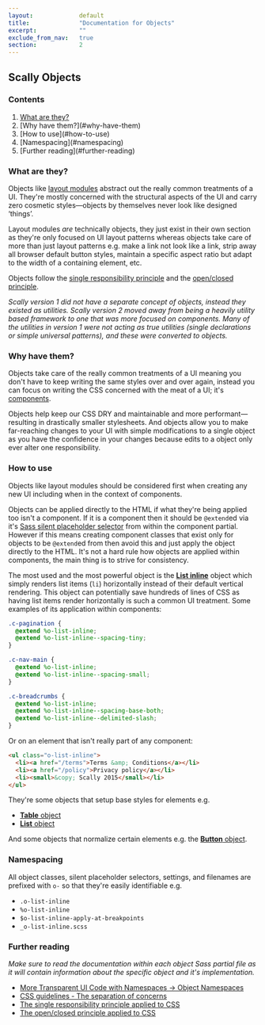 ```yaml
---
layout:             default
title:              "Documentation for Objects"
excerpt:            ""
exclude_from_nav:   true
section:            2
---
```


## Scally Objects




### Contents

<ol class="o-list">
  <li><a href="#what-are-they">What are they?</a></li>
  <li>[Why have them?](#why-have-them)</li>
  <li>[How to use](#how-to-use)</li>
  <li>[Namespacing](#namespacing)</li>
  <li>[Further reading](#further-reading)</li>
</ol>

### What are they?

Objects like [layout modules](../layout/README.md) abstract out the really
common treatments of a UI. They're mostly concerned with the structural aspects
of the UI and carry zero cosmetic styles—objects by themselves never look like
designed ‘things’.

Layout modules *are* technically objects, they just exist in their own section
as they're only focused on UI layout patterns whereas objects take care of more
than just layout patterns e.g. make a link not look like a link, strip away
all browser default button styles, maintain a specific aspect ratio but adapt
to the width of a containing element, etc.

Objects follow the [single responsibility principle](http://csswizardry.com/2012/04/the-single-responsibility-principle-applied-to-css/)
and the [open/closed principle](http://csswizardry.com/2012/06/the-open-closed-principle-applied-to-css/).

*Scally version 1 did not have a separate concept of objects, instead they
existed as utilities. Scally version 2 moved away from being a heavily utility
based framework to one that was more focused on components. Many of the
utilities in version 1 were not acting as true utilities (single declarations
or simple universal patterns), and these were converted to objects.*




### Why have them?

Objects take care of the really common treatments of a UI meaning you don't
have to keep writing the same styles over and over again, instead you can focus
on writing the CSS concerned with the meat of a UI; it's
[components](../components/README.md).

Objects help keep our CSS DRY and maintainable and more performant—resulting in
drastically smaller stylesheets. And objects allow you to make far-reaching
changes to your UI with simple modifications to a single object as you have the
confidence in your changes because edits to a object only ever alter one
responsibility.





### How to use

Objects like layout modules should be considered first when creating any new UI
including when in the context of components.

Objects can be applied directly to the HTML if what they're being applied too
isn't a component. If it is a component then it should be `@extend`ed via it's
[Sass silent placeholder selector](http://sass-lang.com/documentation/file.SASS_REFERENCE.html#placeholder_selectors_)
from within the component partial. However if this means creating component
classes that exist only for objects to be `@extend`ed from then avoid this and
just apply the object directly to the HTML. It's not a hard rule how objects
are applied within components, the main thing is to strive for consistency.

The most used and the most powerful object is the
[**List inline**](_o-list-inline.scss) object which simply renders list items
(`li`) horizontally instead of their default vertical rendering. This object
can potentially save hundreds of lines of CSS as having list items render
horizontally is such a common UI treatment. Some examples of its application
within components:

```scss
.c-pagination {
  @extend %o-list-inline;
  @extend %o-list-inline--spacing-tiny;
}
```

```scss
.c-nav-main {
  @extend %o-list-inline;
  @extend %o-list-inline--spacing-small;
}
```

```scss
.c-breadcrumbs {
  @extend %o-list-inline;
  @extend %o-list-inline--spacing-base-both;
  @extend %o-list-inline--delimited-slash;
}
```

Or on an element that isn't really part of any component:

```html
<ul class="o-list-inline">
  <li><a href="/terms">Terms &amp; Conditions</a></li>
  <li><a href="/policy">Privacy policy</a></li>
  <li><small>&copy; Scally 2015</small></li>
</ul>
```

They're some objects that setup base styles for elements e.g.

- [**Table** object](_o-table.scss)
- [**List** object](_o-list.scss)

And some objects that normalize certain elements e.g. the [**Button** object](
_o-button.scss).




### Namespacing

All object classes, silent placeholder selectors, settings, and filenames
are prefixed with `o-` so that they're easily identifiable e.g.

- `.o-list-inline`
- `%o-list-inline`
- `$o-list-inline-apply-at-breakpoints`
- `_o-list-inline.scss`




### Further reading

*Make sure to read the documentation within each object Sass partial file as
it will contain information about the specific object and it's
implementation.*

- [More Transparent UI Code with Namespaces -> Object Namespaces](http://csswizardry.com/2015/03/more-transparent-ui-code-with-namespaces/#object-namespaces-o-)
- [CSS guidelines - The separation of concerns](http://cssguidelin.es/#the-separation-of-concerns)
- [The single responsibility principle applied to CSS](http://csswizardry.com/2012/04/the-single-responsibility-principle-applied-to-css/)
- [The open/closed principle applied to CSS](http://csswizardry.com/2012/06/the-open-closed-principle-applied-to-css/)


